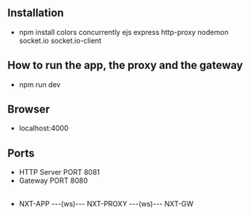 ## Installation
* npm install colors concurrently ejs express http-proxy nodemon socket.io socket.io-client

## How to run the app, the proxy and the gateway
* npm run dev

## Browser
* localhost:4000

## Ports
* HTTP Server PORT 8081
* Gateway PORT 8080

## 
* NXT-APP ---(ws)--- NXT-PROXY ---(ws)--- NXT-GW